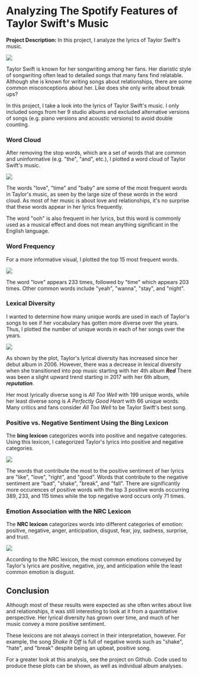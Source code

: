 # Analyzing The Spotify Features of Taylor Swift's Music

**Project Description:** In this project, I analyze the lyrics of Taylor Swift's music.

<img src="images/project2_images/swift_lyrics.jpg?_raw=true"/>

Taylor Swift is known for her songwriting among her fans. Her diaristic style of songwriting often lead to detailed songs that many fans find relatable. Although she is known for writing songs about relationships, there are some common misconceptions about her. Like does she only write about break ups? 

In this project, I take a look into the lyrics of Taylor Swift's music. I only included songs from her 9 studio albums and excluded alternative versions of songs (e.g. piano versions and acoustic versions) to avoid double counting.

### Word Cloud

After removing the stop words, which are a set of words that are common and uninformative (e.g. "the", "and", etc.), I plotted a word cloud of Taylor Swift's music.

<img src="images/project2_images/word_cloud.png?_raw=true"/>

 The words "love", "time" and "baby" are some of the most frequent words in Taylor's music, as seen by the large size of these words in the word cloud. As most of her music is about love and relationships, it's no surprise that these words appear in her lyrics frequently.

 The word "ooh" is also frequent in her lyrics, but this word is commonly used as a musical effect and does not mean anything significant in the English language.

 ### Word Frequency
 For a more informative visual, I plotted the top 15 most frequent words.

 <img src="images/project2_images/word_count.png?_raw=true"/>

 The word "love" appears 233 times, followed by "time" which appears 203 times. Other common words include "yeah", "wanna", "stay", and "night".

### Lexical Diversity

I wanted to determine how many unique words are used in each of Taylor's songs to see if her vocabulary has gotten more diverse over the years. Thus, I plotted the number of unique words in each of her songs over the years.

 <img src="images/project2_images/lexical_diversity.png?_raw=true"/>

 As shown by the plot, Taylor's lyrical diversity has increased since her debut album in 2006. However, there was a decrease in lexical diversity when she transitioned into pop music starting with her 4th album ***Red*** There was been a slight upward trend starting in 2017 with her 6th album, ***reputation***.

 Her most lyrically diverse song is *All Too Well* with 199 unique words, while her least diverse song is *A Perfectly Good Heart* with 66 unique words. Many critics and fans consider *All Too Well* to be Taylor Swift's best song.


### Positive vs. Negative Sentiment Using the Bing Lexicon

The **bing lexicon** categorizes words into positive and negative categories. Using this lexicon, I categorized Taylor's lyrics into positive and negative categories.

 <img src="images/project2_images/pos_neg_sent.png?_raw=true"/>

The words that contribute the most to the positive sentiment of her lyrics are "like", "love", "right", and "good". Words that contribute to the negative sentiment are "bad", "shake", "break", and "fall". There are significantly more occurences of positive words with the top 3 positive words occurring 389, 233, and 115 times while the top negative word occurs only 71 times. 

### Emotion Association with the NRC Lexicon

The **NRC lexicon** categorizes words into different categories of emotion: positive, negative, anger, anticipation, disgust, fear, joy, sadness, surprise, and trust.

 <img src="images/project2_images/sentiment.png?_raw=true"/>

 According to the NRC lexicon, the most common emotions conveyed by Taylor's lyrics are positive, negative, joy, and anticipation while the least common emotion is disgust. 


 ## Conclusion

 Although most of these results were expected as she often writes about live and relationships, it was still interesting to look at it from a quantitative perspective. Her lyrical diversity has grown over time, and much of her music convey a more positive sentiment. 

These lexicons are not always correct in their interpretation, however. For example, the song *Shake It Off* is full of negative words such as "shake", "hate", and "break" despite being an upbeat, positive song.

For a greater look at this analysis, see the project on Github. Code used to produce these plots can be shown, as well as individual album analyses. 
